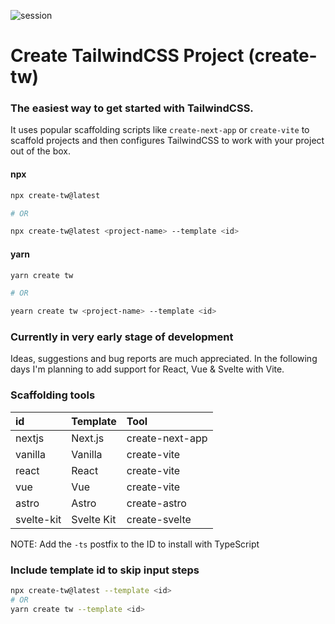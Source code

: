 ![session](https://user-images.githubusercontent.com/6149523/183828677-1fc7e0ad-6588-4fad-a84d-4b6b5ef20f63.svg)

# Create TailwindCSS Project (create-tw)
### The easiest way to get started with TailwindCSS.
It uses popular scaffolding scripts like `create-next-app` or `create-vite` to scaffold projects and then configures TailwindCSS to work with your project out of the box.

#### npx
```bash
npx create-tw@latest

# OR

npx create-tw@latest <project-name> --template <id>
```
#### yarn
```bash
yarn create tw

# OR

yearn create tw <project-name> --template <id> 
```

### Currently in very early stage of development
Ideas, suggestions and bug reports are much appreciated.
In the following days I'm planning to add support for React, Vue & Svelte with Vite. 



### Scaffolding tools

|id        | Template   | Tool            |
|:---------|:-----------|:----------------|
|nextjs    | Next.js    | create-next-app |
|vanilla   | Vanilla    | create-vite     |
|react     | React      | create-vite     |
|vue       | Vue        | create-vite     |
|astro     | Astro      | create-astro    |
|svelte-kit| Svelte Kit | create-svelte   |

NOTE: Add the `-ts` postfix to the ID to install with TypeScript

### Include template id to skip input steps

```bash
npx create-tw@latest --template <id>
# OR
yarn create tw --template <id>
```
